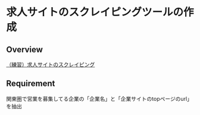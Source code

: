 # 求人サイトのスクレイピングツールの作成
 
## Overview
[（練習）求人サイトのスクレイピング](https://coconala.com/requests/897456)

## Requirement 
関東圏で営業を募集してる企業の「企業名」と「企業サイトのtopページのurl」を抽出

